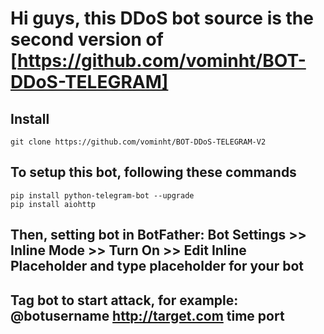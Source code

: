 # Hi guys, this DDoS bot source is the second version of [https://github.com/vominht/BOT-DDoS-TELEGRAM]
## Install
```
git clone https://github.com/vominht/BOT-DDoS-TELEGRAM-V2
```
## To setup this bot, following these commands
```
pip install python-telegram-bot --upgrade
pip install aiohttp
```
## Then, setting bot in BotFather: Bot Settings >> Inline Mode >> Turn On >> Edit Inline Placeholder and type placeholder for your bot
## Tag bot to start attack, for example:<br> @botusername http://target.com time port 
